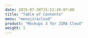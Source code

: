 ```yaml
---
date: 2015-07-30T15:52:28-07:00
title: "Table of Contents"
menu: "menujiracloud"
product: "Mockups 3 for JIRA Cloud"
weight: 1
---
```


